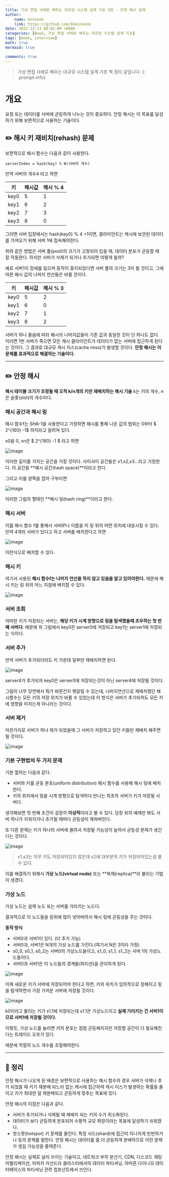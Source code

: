 ```yaml
---
title: 가상 면접 사례로 배우는 대규모 시스템 설계 기초 5장 - 안정 해시 설계
author: 
    name: minseok
    link: https://github.com/kkminseok
date: 2022-12-13 00:02:00 +0800
categories: [Book, 가상 면접 사례로 배우는 대규모 시스템 설계 기초]
tags: [book, interview]
math: true
mermaid: true

comments: true
---
```


> 가상 면접 사례로 배우는 대규모 시스템 설계 기초 책 정리 글입니다.
{: .prompt-info}

# 개요

요청 또는 데이터를 서버에 균등하게 나누는 것이 중요하다. 안정 해시는 이 목표를 달성하기 위해 보편적으로 사용하는 기술이다.

## ✏️ 해시 키 재비치(rehash) 문제

보편적으로 해시 함수는 다음과 같이 사용한다.

```text
serverIndex = hash(key) % N(서버의 개수)
```

만약 서버의 개수4 라고 하면

|키|해시값|해시 % 4|
|-----|----|----|
|key0|5|1|
|key1|6|2|
|key2|7|3|
|key3|8|0|

그러면 서버 입장에서는 hash(key0) % 4 =1이면, 클라이언트는 캐시에 보관된 데이터를 가져오기 위해 서버 1에 접속해야한다.

위와 같은 방법은 서버 풀(pool)의 크기가 고정되어 있을 때, 데이터 분포가 균등할 때 잘 작동한다. 하지만 서버가 삭제가 되거나 추가되면 어떻게 될까? 

예로 서버1이 장애를 일으켜 동작이 중지되었다면 서버 풀의 크기는 3이 될 것이고, 그에따른 해시 값의 나머지 연산들은 바뀔 것이다.

|키|해시값|해시 % 3|
|-----|----|----|
|key0|5|2|
|key1|6|0|
|key2|7|1|
|key3|8|2|

서버가 하나 줄음에 따라 해시의 나머지값들이 기존 값과 동일한 것이 단 하나도 없다. 이러면 1번 서버가 죽으면 모든 캐시 클라이언트가 데이터가 없는 서버에 접근하게 된다는 것이다. 그 결과로 대규모 캐시 미스(cache miss)가 발생할 것이다. **안정 해시는 이 문제를 효과적으로 해결하는 기술이다.**

-----

## ✏️ 안정 해시

**해시 테이블 크기가 조정될 때 오직 k/n개의 키만 재배치하는 해시 기술** k는 키의 개수, n은 슬롯(slot)의 개수이다.

### 해시 공간과 해시 링

해시 함수f는 SHA-1을 사용한다고 가정하면 해시를 통해 나온 값의 범위는 0부터 $ 2^{160} -1$ 까지라고 알려져 있다.

x0을 0, xn은 $ 2^{160} -1 $ 라고 하면 

![image](https://user-images.githubusercontent.com/30401054/207240443-768b7911-4485-43da-927a-8e4f7b46503c.png)

이러한 길이를 가지는 공간을 가질 것이다. 사이사이 공간들은 x1,x2,x3...라고 가정한다. 이 공간을 **해시 공간(hash space)**이라고 한다.

그리고 이를 양쪽을 접어 구부리면

![image](https://user-images.githubusercontent.com/30401054/207240558-f9c22c6b-df29-4800-862f-e76aec9de393.png)

이러한 그림의 형태인 **해시 링(hash ring)**이라고 한다.

### 해시 서버

이를 해시 함수 f를 통해서 서버IP나 이름을 이 링 위의 어떤 위치에 대응시킬 수 있다. 만약 4개의 서버가 있다고 하고 서버를 배치한다고 하면

![image](https://user-images.githubusercontent.com/30401054/207240938-7ee7ce10-7c9b-4cfb-80a7-9e842676c265.png)

이런식으로 배치할 수 있다.

### 해시 키

여기서 사용된 **해시 함수f는 나머지 연산을 하지 않고 있음을 알고 있어야한다.** 때문에 해시 키는 링 위의 어느 지점에 배치할 수 있다.

![image](https://user-images.githubusercontent.com/30401054/207241108-686358fc-8288-4fd5-b0d8-4348d09c00cd.png)

### 서버 조회

어떠한 키가 저장되는 서버는, **해당 키가 시계 방향으로 링을 탐색했을때 조우하는 첫 번째 서버다**. 때문에 위 그림에서 key0은 server0에 저장되고 key1는 server1에 저장되는 식이다.

### 서버 추가

만약 서버가 추가되더라도 키 가운데 일부만 재배치하면 된다.

![image](https://user-images.githubusercontent.com/30401054/207241857-d6b8a89a-012e-4e32-b8ed-e785d49fd6ff.png)

server4가 추가되자 key0은 server0에 저장되는것이 아닌 server4에 저장될 것이다.

그림이 너무 당연해서 뭐가 바뀐건지 헷갈릴 수 있는데, 나머지연산으로 재배치했던 해시함수는 모든 키의 저장 위치가 바뀔 수 있었는데 이 방식은 서버가 추가되어도 모든 키에 영향을 미치는게 아니라는 것이다.

### 서버 제거

마찬가지로 서버가 하나 제거 되었을때 그 서버가 저장하고 있던 키들만 재배치 해주면 될 것이다.

![image](https://user-images.githubusercontent.com/30401054/207242367-f77c1ca9-37f4-4ce7-b63b-cd496c9102bb.png)

### 기본 구현법의 두 가지 문제

기본 절차는 다음과 같다.

- 서버와 키를 균등 분포(uniform distribution) 해시 함수를 사용해 해시 링에 배치한다.
- 키의 위치에서 링을 시계 방향으로 탐색하다 만나는 최초의 서버가 키가 저장될 서버다.

생각해보면 첫 번째 조건이 굉장히 **이상적**이라고 볼 수 있다. 당장 위의 예제만 봐도 서버 하나가 지워지거나 추가될 때마다 균등성이 깨져버린다.

또 다른 문제는 키가 하나의 서버에 몰려서 저장될 가능성이 높아서 균등성 문제가 생긴다는 것이다.

![image](https://user-images.githubusercontent.com/30401054/207243383-3140b644-e14f-4106-9c3c-cde0c4838cec.png)
> s1,s3는 아무 키도 저장되어있지 않은데 s2에 대부분의 키가 저장되어있는걸 볼 수 있다.

이를 해결하기 위해서 **가상 노드(virtual node)** 또는 **복제(replica)**라 불리는 기법이 생겼다.

### 가상 노드

가상 노드는 실제 노드 또는 서버를 가리키는 노드다.

결과적으로 이 노드들을 링위에 많이 넣어버려서 해시 링에 균등성을 주는 것이다.

**동작 방식**

- 서버0과 서버1이 있다. (더 추가 가능)
- 서버0과, 서버1은 N개의 가상 노드를 가진다.(여기서 N은 3이라 가정)
- s0_0, s0_1, s0_2는 서버0의 가상노드들이고, s1_0, s1_1, s1_2는 서버 1의 가상노드들이다.
- 서버0과 서버1은 이 노드들의 경계들(파티션)을 관리하게 된다.

![image](https://user-images.githubusercontent.com/30401054/207244662-d3896c33-41da-447e-84c2-93da50fe5f2e.png)

이제 새로운 키가 서버에 저장되어야 한다고 하면, 키의 위치가 임의적으로 정해지고 링을 탐색하면서 가장 가까운 서버에 저장될 것이다.

![image](https://user-images.githubusercontent.com/30401054/207244798-0d35e2dd-f6b9-4cd7-bcff-8a23e85fe5c6.png)

k0이라고 불리는 키가 s1.1에 저장되는데 s1.1은 가상노드이고 **실제 가리키는 건 서버1이므로 서버1에 저장될 것이다.**

이렇듯, 가상 노드를 늘리면 키의 분포는 점점 균등해지지만 저장할 공간이 더 필요해진다는 트레이드 오프가 있다.

때문에 적절히 노드 개수를 조절해야한다.

-----

## 🤔 정리

안정 해시가 나오게 된 배경은 보편적으로 사용하는 해시 함수의 경우 서버가 삭제나 추가 되었을 때 키가 재분배 되느라 없는 캐시에 접근하여 캐시 미스가 발생하는 확률을 줄이고 키가 최대한 덜 재분배되고 균등하게 맞추는 목표에 있다.

안정 해시의 이점은 다음과 같다.

- 서버가 추가되거나 삭제될 때 재배치 되는 키의 수가 최소화된다.
- 데이터가 보다 균등하게 분포되어 수평적 규모 확장이라는 목표에 달성하기 쉬워졌다.
- 핫스팟(hotspot) 키 문제를 줄인다. 특정 샤드(shard)에 접근이 지나치게 빈번하거나 등의 문제를 말한다. 안정 해시는 데이터를 좀 더 균등하게 분배하므로 이런 문제가 생길 가능성을 줄여준다.

안정 해시는 실제로 널리 쓰이는 기술이고, 네트워크 부하 분산기, CDN, 디스코드 채팅 어플리케이션, 아파치 카산드라 클라스터에서의 데이터 파티셔닝, 아마존 다이나모 데이터베이스의 파티셔닝 관련 컴포넌트에서 쓰인다.

